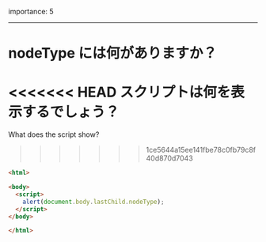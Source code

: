 importance: 5

---

# nodeType には何がありますか？

<<<<<<< HEAD
スクリプトは何を表示するでしょう？
=======
What does the script show?
>>>>>>> 1ce5644a15ee141fbe78c0fb79c8f40d870d7043

```html
<html>

<body>
  <script>
    alert(document.body.lastChild.nodeType);
  </script>
</body>

</html>
```
